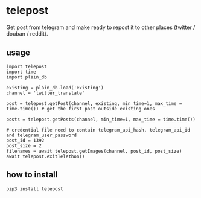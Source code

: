 # telepost

Get post from telegram and make ready to repost it to other places (twitter / douban / reddit).

## usage

```
import telepost
import time
import plain_db

existing = plain_db.load('existing')
channel = 'twitter_translate'

post = telepost.getPost(channel, existing, min_time=1, max_time = time.time()) # get the first post outside existing ones

posts = telepost.getPosts(channel, min_time=1, max_time = time.time())

# credential file need to contain telegram_api_hash, telegram_api_id and telegram_user_password
post_id = 1392
post_size = 2
filenames = await telepost.getImages(channel, post_id, post_size)
await telepost.exitTelethon()
```

## how to install

`pip3 install telepost`